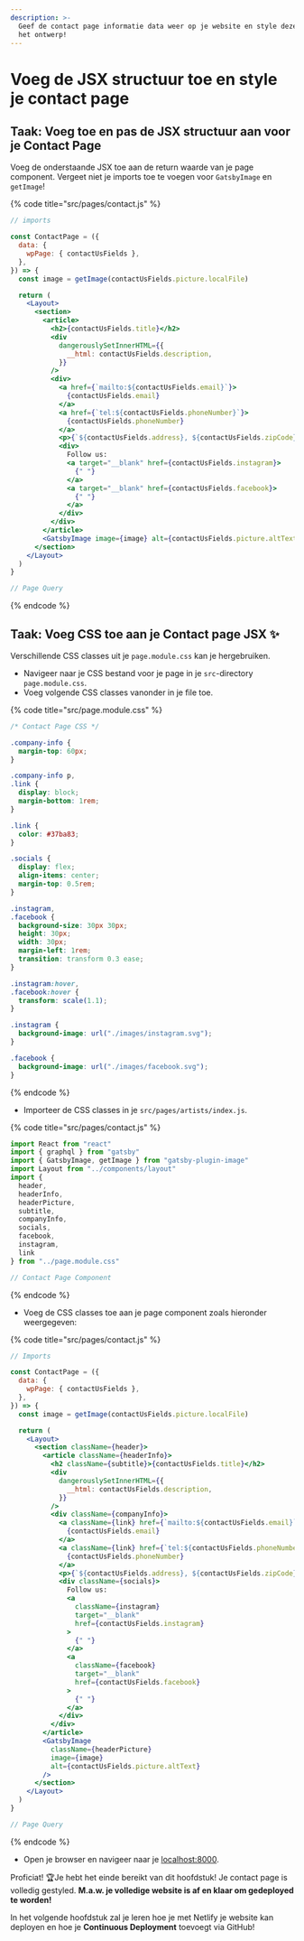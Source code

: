 ```yaml
---
description: >-
  Geef de contact page informatie data weer op je website en style deze volgens
  het ontwerp!
---
```


# Voeg de JSX structuur toe en style je contact page

## Taak: Voeg toe en pas de JSX structuur aan voor je Contact Page

Voeg de onderstaande JSX toe aan de return waarde van je page component. Vergeet niet je imports toe te voegen voor `GatsbyImage` en `getImage`!

{% code title="src/pages/contact.js" %}
```jsx
// imports

const ContactPage = ({
  data: {
    wpPage: { contactUsFields },
  },
}) => {
  const image = getImage(contactUsFields.picture.localFile)

  return (
    <Layout>
      <section>
        <article>
          <h2>{contactUsFields.title}</h2>
          <div
            dangerouslySetInnerHTML={{
              __html: contactUsFields.description,
            }}
          />
          <div>
            <a href={`mailto:${contactUsFields.email}`}>
              {contactUsFields.email}
            </a>
            <a href={`tel:${contactUsFields.phoneNumber}`}>
              {contactUsFields.phoneNumber}
            </a>
            <p>{`${contactUsFields.address}, ${contactUsFields.zipCode} ${contactUsFields.city}`}</p>
            <div>
              Follow us:
              <a target="__blank" href={contactUsFields.instagram}>
                {" "}
              </a>
              <a target="__blank" href={contactUsFields.facebook}>
                {" "}
              </a>
            </div>
          </div>
        </article>
        <GatsbyImage image={image} alt={contactUsFields.picture.altText} />
      </section>
    </Layout>
  )
}

// Page Query
```
{% endcode %}

## Taak: Voeg CSS toe aan je Contact page JSX  ✨

Verschillende CSS classes uit je `page.module.css` kan je hergebruiken.

* Navigeer naar je CSS bestand voor je page in je `src`-directory `page.module.css`.
* Voeg volgende CSS classes vanonder in je file toe.

{% code title="src/page.module.css" %}
```css
/* Contact Page CSS */

.company-info {
  margin-top: 60px;
}

.company-info p,
.link {
  display: block;
  margin-bottom: 1rem;
}

.link {
  color: #37ba83;
}

.socials {
  display: flex;
  align-items: center;
  margin-top: 0.5rem;
}

.instagram,
.facebook {
  background-size: 30px 30px;
  height: 30px;
  width: 30px;
  margin-left: 1rem;
  transition: transform 0.3 ease;
}

.instagram:hover,
.facebook:hover {
  transform: scale(1.1);
}

.instagram {
  background-image: url("./images/instagram.svg");
}

.facebook {
  background-image: url("./images/facebook.svg");
}
```
{% endcode %}

* Importeer de CSS classes in je `src/pages/artists/index.js`.

{% code title="src/pages/contact.js" %}
```jsx
import React from "react"
import { graphql } from "gatsby"
import { GatsbyImage, getImage } from "gatsby-plugin-image"
import Layout from "../components/layout"
import {
  header,
  headerInfo,
  headerPicture,
  subtitle,
  companyInfo,
  socials,
  facebook,
  instagram,
  link
} from "../page.module.css"

// Contact Page Component
```
{% endcode %}

* Voeg de CSS classes toe aan je page component zoals hieronder weergegeven:

{% code title="src/pages/contact.js" %}
```jsx
// Imports

const ContactPage = ({
  data: {
    wpPage: { contactUsFields },
  },
}) => {
  const image = getImage(contactUsFields.picture.localFile)

  return (
    <Layout>
      <section className={header}>
        <article className={headerInfo}>
          <h2 className={subtitle}>{contactUsFields.title}</h2>
          <div
            dangerouslySetInnerHTML={{
              __html: contactUsFields.description,
            }}
          />
          <div className={companyInfo}>
            <a className={link} href={`mailto:${contactUsFields.email}`}>
              {contactUsFields.email}
            </a>
            <a className={link} href={`tel:${contactUsFields.phoneNumber}`}>
              {contactUsFields.phoneNumber}
            </a>
            <p>{`${contactUsFields.address}, ${contactUsFields.zipCode} ${contactUsFields.city}`}</p>
            <div className={socials}>
              Follow us:
              <a
                className={instagram}
                target="__blank"
                href={contactUsFields.instagram}
              >
                {" "}
              </a>
              <a
                className={facebook}
                target="__blank"
                href={contactUsFields.facebook}
              >
                {" "}
              </a>
            </div>
          </div>
        </article>
        <GatsbyImage
          className={headerPicture}
          image={image}
          alt={contactUsFields.picture.altText}
        />
      </section>
    </Layout>
  )
}

// Page Query
```
{% endcode %}

* Open je browser en navigeer naar je [localhost:8000](http://localhost:8000).

Proficiat! 🏆Je hebt het einde bereikt van dit hoofdstuk! Je contact page is volledig gestyled. **M.a.w. je volledige website is af en klaar om gedeployed te worden!**

In het volgende hoofdstuk zal je leren hoe je met Netlify je website kan deployen en hoe je **Continuous Deployment** toevoegt via GitHub!
